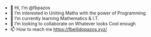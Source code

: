 - 👋 Hi, I’m @fbpazos
- 👀 I’m interested in Uniting Maths with the power of Programming
- 🌱 I’m currently learning Mathematics & I.T.
- 💞️ I’m looking to collaborate on Whatever looks Cool enough
- 📫 How to reach me https://fbellidopazos.xyz/

<!---
fbellidopazos/fbellidopazos is a ✨ special ✨ repository because its `README.md` (this file) appears on your GitHub profile.
You can click the Preview link to take a look at your changes.
--->

